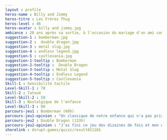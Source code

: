 ```yaml
---
layout : profile
heros-name : Billy and Jimmy
heros-titre : Les Frères Thug
heros-level : 46
heros-avatar : billy and jimmy.jpg
ambiance : 20 ans après sa sortie, à l'occasion du mariage d'un ami commun, toi et ton frère parvenez enfin à terminer Battletoads.
suggestion-1 : bomberman.jpg
suggestion-2 :  double dragon.jpg
suggestion-3 : metal slug.jpg
suggestion-4 : endless legend.jpg
suggestion-5 : castlevania.jpg
suggestion-1-tooltip : Bomberman
suggestion-2-tooltip :  Double Dragon
suggestion-3-tooltip : Metal Slug
suggestion-4-tooltip : Endless Legend
suggestion-5-tooltip : Castlevania
Skill-1 : Sensibilité tactile
Level-Skill-1 : 70
Skill-2 : Tatoué
Level-Skill-2 : 50
Skill-3 : Nostalgique de l'enfance
Level-Skill-3 : 80
parcours-jeu1 : Bomberman (60h)
parcours-jeu1-opinion : "Un classique de notre enfance qui n'a pas pris une ride. Fous rires et trahisons assurés…Eviter les nombreux clones pour revenir à l'original, le vrai, l'unique !"
parcours-jeu2 : Double Dragon (133h)
parcours-jeu2-opinion : "J'ai fini ce jeu des dizaines de fois et mon opus préféré reste le 2ème auquel je rejoue chaque année. Le 'remake' Double Dragon Neon est également excellent je le recommande."
sharelink : dsrupt.games/quizz/result011101
---
```

